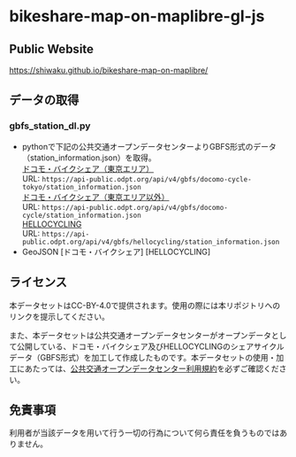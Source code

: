 # bikeshare-map-on-maplibre-gl-js
## Public Website
https://shiwaku.github.io/bikeshare-map-on-maplibre/

## データの取得
### gbfs_station_dl.py
- pythonで下記の公共交通オープンデータセンターよりGBFS形式のデータ（station_information.json）を取得。  
[ドコモ・バイクシェア（東京エリア）](https://ckan.odpt.org/dataset/c_bikeshare_gbfs-d-bikeshare/resource/f114f7d1-11c8-4f03-98e1-2a6d2fd53e2e)  
URL: `https://api-public.odpt.org/api/v4/gbfs/docomo-cycle-tokyo/station_information.json`  
[ドコモ・バイクシェア（東京エリア以外）](https://ckan.odpt.org/dataset/c_bikeshare_gbfs-d-nationwide-bikeshare/resource/addf55c2-d764-4d2c-9a89-f2a610663953)  
URL: `https://api-public.odpt.org/api/v4/gbfs/docomo-cycle/station_information.json`  
[HELLOCYCLING](https://ckan.odpt.org/dataset/c_bikeshare_gbfs-openstreet/resource/d45e9650-b243-4f5a-bda6-c2b0cb61e8a3)  
URL: `https://api-public.odpt.org/api/v4/gbfs/hellocycling/station_information.json`
- GeoJSON
[ドコモ・バイクシェア]
[HELLOCYCLING]

## ライセンス
本データセットはCC-BY-4.0で提供されます。使用の際には本リポジトリへのリンクを提示してください。

また、本データセットは公共交通オープンデータセンターがオープンデータとして公開している、ドコモ・バイクシェア及びHELLOCYCLINGのシェアサイクルデータ（GBFS形式）を加工して作成したものです。本データセットの使用・加工にあたっては、[公共交通オープンデータセンター利用規約](https://developer.odpt.org/terms/center_use_rules.html)を必ずご確認ください。

## 免責事項
利用者が当該データを用いて行う一切の行為について何ら責任を負うものではありません。
